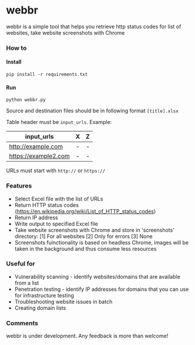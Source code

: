 # webbr #

webbr is a simple tool that helps you retrieve http status codes for list of websites, take website screenshots with Chrome

### How to ###
#### Install ####

`pip install -r requirements.txt`

#### Run ####
`python webbr.py`

Source and destination files should be in following format `[title].xlsx`

Table header must be `input_urls`. Example:

| input_urls      | X           | Z  |
| ------------- |:-------------:| -----:|
| http://example.com    | -| - |
| https://example2.com   |  -   |  -  |

URLs must start with `http://` or `https://`

### Features ###

* Select Excel file with the list of URLs
* Return HTTP status codes (https://en.wikipedia.org/wiki/List_of_HTTP_status_codes)
* Return IP address
* Write output to specified Excel file
* Take website screenshots with Chrome and store in 'screenshots' directory: [1] For all websites [2] Only for errors [3] None
* Screenshots fuinctionality is based on headless Chrome, images will be taken in the background and thus consume less resources

### Useful for ###

* Vulnerability scanning - identify websites/domains that are available from a list
* Penetration testing - identify IP addresses for domains that you can use for infrastructure testing
* Troubleshooting website issues in batch
* Creating domain lists

### Comments ###

webbr is under development. Any feedback is more than welcome!